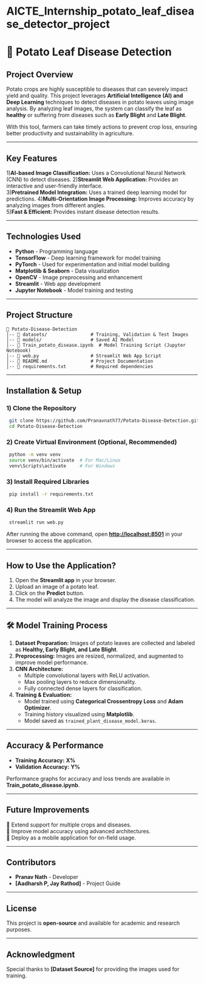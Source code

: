 # AICTE_Internship_potato_leaf_disease_detector_project

# 🌱 Potato Leaf Disease Detection

##  Project Overview

Potato crops are highly susceptible to diseases that can severely impact yield and quality. This project leverages **Artificial Intelligence (AI) and Deep Learning** techniques to detect diseases in potato leaves using image analysis. By analyzing leaf images, the system can classify the leaf as **healthy** or suffering from diseases such as **Early Blight** and **Late Blight**.

With this tool, farmers can take timely actions to prevent crop loss, ensuring better productivity and sustainability in agriculture.

---

##  Key Features

 1)**AI-based Image Classification:** Uses a Convolutional Neural Network (CNN) to detect diseases.
 2)**Streamlit Web Application:** Provides an interactive and user-friendly interface.  
 3)**Pretrained Model Integration:** Uses a trained deep learning model for predictions. 
 4)**Multi-Orientation Image Processing:** Improves accuracy by analyzing images from different angles.  
 5)**Fast & Efficient:** Provides instant disease detection results.

---

##  Technologies Used

- **Python** - Programming language
- **TensorFlow** - Deep learning framework for model training
- **PyTorch** - Used for experimentation and initial model building
- **Matplotlib & Seaborn** - Data visualization
- **OpenCV** - Image preprocessing and enhancement
- **Streamlit** - Web app development
- **Jupyter Notebook** - Model training and testing

---

##  Project Structure

```
📂 Potato-Disease-Detection
│-- 📂 datasets/                # Training, Validation & Test Images
│-- 📂 models/                  # Saved AI Model
│-- 📜 Train_potato_disease.ipynb  # Model Training Script (Jupyter Notebook)
│-- 📜 web.py                   # Streamlit Web App Script
│-- 📜 README.md                # Project Documentation
│-- 📜 requirements.txt         # Required dependencies
```

---

##  Installation & Setup

### 1️) **Clone the Repository**

```sh
 git clone https://github.com/Pranavnath77/Potato-Disease-Detection.git
 cd Potato-Disease-Detection
```

### 2️) **Create Virtual Environment (Optional, Recommended)**

```sh
 python -m venv venv
 source venv/bin/activate  # For Mac/Linux
 venv\Scripts\activate     # For Windows
```

### 3️) **Install Required Libraries**

```sh
 pip install -r requirements.txt
```

### 4️) **Run the Streamlit Web App**

```sh
 streamlit run web.py
```

After running the above command, open **[http://localhost:8501](http://localhost:8501)** in your browser to access the application.

---

##  How to Use the Application?

1. Open the **Streamlit app** in your browser.
2. Upload an image of a potato leaf.
3. Click on the **Predict** button.
4. The model will analyze the image and display the disease classification.

---

## 🛠  Model Training Process

1. **Dataset Preparation:** Images of potato leaves are collected and labeled as **Healthy, Early Blight, and Late Blight**.
2. **Preprocessing:** Images are resized, normalized, and augmented to improve model performance.
3. **CNN Architecture:**
   - Multiple convolutional layers with ReLU activation.
   - Max pooling layers to reduce dimensionality.
   - Fully connected dense layers for classification.
4. **Training & Evaluation:**
   - Model trained using **Categorical Crossentropy Loss** and **Adam Optimizer**.
   - Training history visualized using **Matplotlib**.
   - Model saved as `trained_plant_disease_model.keras`.

---

##  Accuracy & Performance

- **Training Accuracy:** **X%**
- **Validation Accuracy:** **Y%**

Performance graphs for accuracy and loss trends are available in **Train\_potato\_disease.ipynb**.

---

##  Future Improvements

🔹 Extend support for multiple crops and diseases.\
🔹 Improve model accuracy using advanced architectures.\
🔹 Deploy as a mobile application for on-field usage.

---

##  Contributors

- **Pranav Nath** - Developer
- **[Aadharsh P, Jay Rathod]** - Project Guide

---

##  License

This project is **open-source** and available for academic and research purposes.

---

##  Acknowledgment

Special thanks to **[Dataset Source]** for providing the images used for training.






